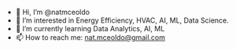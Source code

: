 - 👋 Hi, I’m @natmceoldo
- 👀 I’m interested in Energy Efficiency, HVAC, AI, ML, Data Science.
- 🌱 I’m currently learning Data Analytics, AI, ML
- 📫 How to reach me: nat.mceoldo@gmail.com

<!---
natmceoldo/natmceoldo is a ✨ special ✨ repository because its `README.md` (this file) appears on your GitHub profile.
You can click the Preview link to take a look at your changes.
--->
